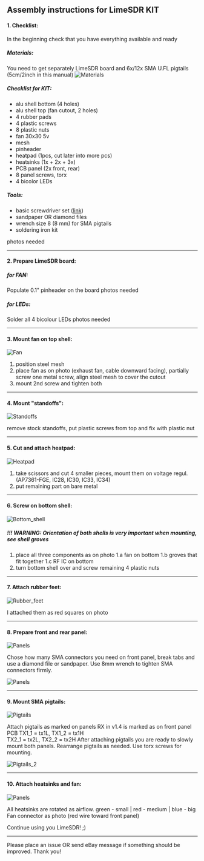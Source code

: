 ## Assembly instructions for LimeSDR KIT
#### 1. Checklist:
In the beginning check that you have everything available and ready
##### Materials:
You need to get separately LimeSDR board and 6x/12x SMA U.FL pigtails (5cm/2inch in this manual)
![Materials](./photos/instructions/1.jpg)

##### Checklist for KIT:
- alu shell bottom (4 holes)
- alu shell top (fan cutout, 2 holes)
- 4 rubber pads
- 4 plastic screws
- 8 plastic nuts
- fan 30x30 5v
- mesh
- pinheader
- heatpad (1pcs, cut later into more pcs)
- heatsinks (1x + 2x + 3x)
- PCB panel (2x front, rear)
- 8 panel screws, torx
- 4 bicolor LEDs

##### Tools:
- basic screwdriver set ([link]( https://www.ebay.com/sch/i.html?_nkw=31+in+1+screwdriver))
- sandpaper OR diamond files
- wrench size 8 (8 mm) for SMA pigtails
- soldering iron kit

photos needed
___
#### 2. Prepare LimeSDR board:
##### for FAN:
Populate 0.1" pinheader on the board
photos needed
##### for LEDs:
Solder all 4 bicolour LEDs
photos needed
___
#### 3. Mount fan on top shell:
![Fan](./photos/instructions/2.jpg)

1. position steel mesh
2. place fan as on photo (exhaust fan, cable downward facing), partially screw one metal screw, align steel mesh to cover the cutout
3. mount 2nd screw and tighten both
___
#### 4. Mount "standoffs":
![Standoffs](./photos/instructions/3.jpg)

remove stock standoffs, put plastic screws from top and fix with plastic nut
___
#### 5. Cut and attach heatpad:
![Heatpad](./photos/instructions/4.jpg)

1. take scissors and cut 4 smaller pieces, mount them on voltage regul. (AP7361-FGE, IC28, IC30, IC33, IC34)
2. put remaining part on bare metal
___
#### 6. Screw on bottom shell:
![Bottom_shell](./photos/instructions/5.jpg)

##### !!! WARNING: Orientation of both shells is very important when mounting, see shell groves
1. place all three components as on photo
1.a fan on bottom
1.b groves that fit together
1.c RF IC on bottom
2. turn bottom shell over and screw remaining 4 plastic nuts
___
#### 7. Attach rubber feet:
![Rubber_feet](./photos/instructions/6.jpg)

I attached them as red squares on photo
___
#### 8. Prepare front and rear panel:
![Panels](./photos/instructions/7.jpg)

Chose how many SMA connectors you need on front panel, break tabs and use a diamond file or sandpaper. Use 8mm wrench to tighten SMA connectors firmly.

![Panels](./photos/instructions/8.jpg)

___
#### 9. Mount SMA pigtails:
![Pigtails](./photos/instructions/9.jpg)

Attach pigtails as marked on panels
RX in v1.4 is marked as on front panel PCB
TX1_1 = tx1L, TX1_2 = tx1H  
TX2_1 = tx2L, TX2_2 = tx2H 
After attaching pigtails you are ready to slowly mount both panels. Rearrange pigtails as needed. Use torx screws for mounting.

![Pigtails_2](./photos/instructions/10.jpg)
___
#### 10. Attach heatsinks and fan:
![Panels](./photos/instructions/11.jpg)

All heatsinks are rotated as airflow.
green - small | red - medium | blue - big
Fan connector as photo (red wire toward front panel)

Continue using you LimeSDR! ;)
___
Please place an issue OR send eBay message if something should be improved. Thank you!


